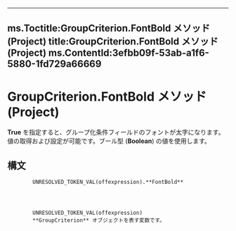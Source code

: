 

---
ms.Toctitle:GroupCriterion.FontBold メソッド (Project)
title:GroupCriterion.FontBold メソッド (Project)
ms.ContentId:3efbb09f-53ab-a1f6-5880-1fd729a66669
---
# GroupCriterion.FontBold メソッド (Project)




**True** を指定すると、グループ化条件フィールドのフォントが太字になります。値の取得および設定が可能です。ブール型 (**Boolean**) の値を使用します。

## 構文

            UNRESOLVED_TOKEN_VAL(offexpression).**FontBold**




            UNRESOLVED_TOKEN_VAL(offexpression)
            **GroupCriterion** オブジェクトを表す変数です。




